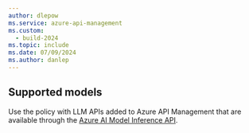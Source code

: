```yaml
---
author: dlepow
ms.service: azure-api-management
ms.custom:
  - build-2024
ms.topic: include
ms.date: 07/09/2024
ms.author: danlep
---
```


## Supported models

Use the policy with LLM APIs added to Azure API Management that are available through the [Azure AI Model Inference API](/azure/ai-studio/reference/reference-model-inference-api).
